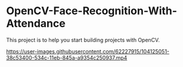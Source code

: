 # OpenCV-Face-Recognition-With-Attendance
This project is to help you start building projects with OpenCV.

https://user-images.githubusercontent.com/62227915/104125051-38c53400-534c-11eb-845a-a9354c250937.mp4
